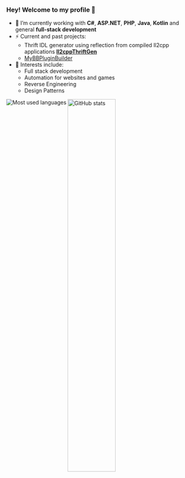 ### Hey! Welcome to my profile 👋

<!--
- 🔭 I’m currently working on ...
- 🌱 I’m currently learning ...
- 👯 I’m looking to collaborate on ...
- 🤔 I’m looking for help with ...
- 💬 Ask me about ...
- 📫 How to reach me: ...
- 😄 Pronouns: ...
- ⚡ Fun fact: ...
-->

- 🌱 I’m currently working with **C#**, **ASP.NET**, **PHP**, **Java**, **Kotlin** and general **full-stack development**
- ⚡ Current and past projects:
  - Thrift IDL generator using reflection from compiled Il2cpp applications **[Il2cppThriftGen](https://github.com/036/Il2cppThriftGen)**
  - [MyBBPluginBuilder](https://github.com/036/PluginBuilder)
- 🧠 Interests include:
  - Full stack development
  - Automation for websites and games
  - Reverse Engineering
  - Design Patterns

<p>
  <img align="center" src="https://github-readme-stats.vercel.app/api?username=036&show_icons=true&count_private=true" alt="GitHub stats" width="50%" />
  <img align="left" src="https://github-readme-stats.vercel.app/api/top-langs/?username=036&layout=compact&langs_count=6" alt="Most used languages" />
</p>
